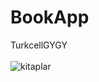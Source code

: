 # BookApp
TurkcellGYGY <br> <br>
![kitaplar](https://github.com/denizbineklioglu/BookApp/assets/76698070/e24853cc-079b-4ff6-940d-2fd298df14e9)
